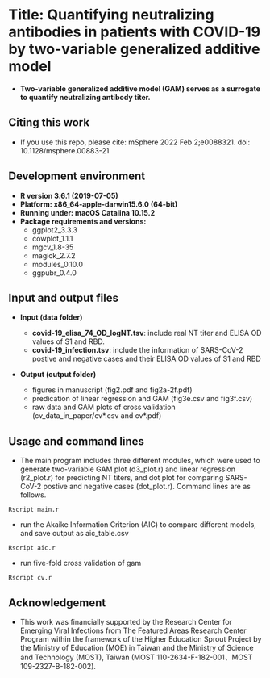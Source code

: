 # Title: Quantifying neutralizing antibodies in patients with COVID-19 by two-variable generalized additive model

- **Two-variable generalized additive model (GAM) serves as a surrogate to quantify neutralizing antibody titer.**

## Citing this work

- If you use this repo, please cite: mSphere 2022 Feb 2;e0088321. doi: 10.1128/msphere.00883-21

## Development environment

- **R version 3.6.1 (2019-07-05)**
- **Platform: x86_64-apple-darwin15.6.0 (64-bit)**
- **Running under: macOS Catalina 10.15.2**
- **Package requirements and versions:**
	- ggplot2_3.3.3
	- cowplot_1.1.1
	- mgcv_1.8-35
	- magick_2.7.2
	- modules_0.10.0
	- ggpubr_0.4.0

## Input and output files

- **Input (data folder)**
	- **covid-19\_elisa\_74_OD\_logNT.tsv**: include real NT titer and ELISA OD values of S1 and RBD.
	- **covid-19_infection.tsv**: include the information of SARS-CoV-2 postive and negative cases and their ELISA OD values of S1 and RBD

- **Output (output folder)**
	- figures in manuscript (fig2.pdf and fig2a-2f.pdf)
	- predication of linear regression and GAM (fig3e.csv and fig3f.csv)
	- raw data and GAM plots of cross validation (cv\_data\_in_paper/cv\*.csv and cv\*.pdf)

	
## Usage and command lines

- The main program includes three different modules, which were used to generate two-variable GAM plot (d3\_plot.r) and linear regression (r2\_plot.r) for predicting NT titers, and dot plot for comparing SARS-CoV-2 postive and negative cases (dot\_plot.r). Command lines are as follows.

```
Rscript main.r
```

- run the Akaike Information Criterion (AIC) to compare different models, and save output as aic_table.csv

```
Rscript aic.r
```

- run five-fold cross validation of gam
 
```
Rscript cv.r
```

## Acknowledgement
- This work was financially supported by the Research Center for Emerging Viral Infections from The Featured Areas Research Center Program within the framework of the Higher Education Sprout Project by the Ministry of Education (MOE) in Taiwan and the Ministry of Science and Technology (MOST), Taiwan (MOST 110-2634-F-182-001、MOST 109-2327-B-182-002).